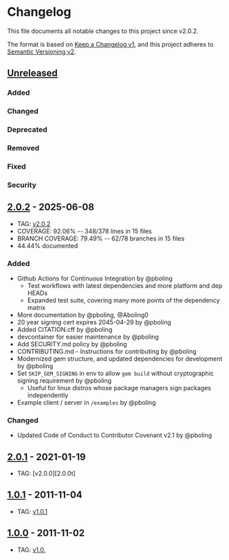# Changelog

This file documents all notable changes to this project since v2.0.2.

The format is based on [Keep a Changelog v1](https://keepachangelog.com/en/1.0.0/),
and this project adheres to [Semantic Versioning v2](https://semver.org/spec/v2.0.0.html).

## [Unreleased]
### Added
### Changed
### Deprecated
### Removed
### Fixed
### Security

## [2.0.2] - 2025-06-08
- TAG: [v2.0.2][2.0.2t]
- COVERAGE: 92.06% -- 348/378 lines in 15 files
- BRANCH COVERAGE: 79.49% -- 62/78 branches in 15 files
- 44.44% documented
### Added
- Github Actions for Continuous Integration by @pboling
  - Test workflows with latest dependencies and more platform and dep HEADs
  - Expanded test suite, covering many more points of the dependency matrix
- More documentation by @pboling, @Aboling0
- 20 year signing cert expires 2045-04-29 by @pboling
- Added CITATION.cff by @pboling
- devcontainer for easier maintenance by @pboling
- Add SECURITY.md policy by @pboling
- CONTRIBUTING.md - Instructions for contributing by @pboling
- Modernized gem structure, and updated dependencies for development by @pboling
- Set `SKIP_GEM_SIGNING` in env to allow `gem build` without cryptographic signing requirement by @pboling
  - Useful for linux distros whose package managers sign packages independently
- Example client / server in `/examples` by @pboling
### Changed
- Updated Code of Conduct to Contributor Covenant v2.1 by @pboling

## [2.0.1] - 2021-01-19
- TAG: [v2.0.0][2.0.0t]

## [1.0.1] - 2011-11-04
- TAG: [v1.0.1][1.0.1t]

## [1.0.0] - 2011-11-02
- TAG: [v1.0.][1.0.0t]

[Unreleased]: https://github.com/omniauth/omniauth-openid/compare/v2.0.2...HEAD
[2.0.2]: https://github.com/omniauth/omniauth-openid/compare/v2.0.2...v2.0.1
[2.0.2t]: https://github.com/omniauth/omniauth-openid/tags/v2.0.2
[2.0.1]: https://github.com/omniauth/omniauth-openid/compare/v2.0.1...v1.0.1
[2.0.1t]: https://github.com/omniauth/omniauth-openid/tags/v2.0.1
[1.0.1]: https://github.com/omniauth/omniauth-openid/compare/v1.0.1...v1.0.0
[1.0.1t]: https://github.com/omniauth/omniauth-openid/tags/v1.0.1
[1.0.0]: https://github.com/omniauth/omniauth-openid/compare/6019f3abd7b707567e2217c91be64f7a6c4aa34b...v1.0.0
[1.0.0t]: https://github.com/omniauth/omniauth-openid/tags/v1.0.0
